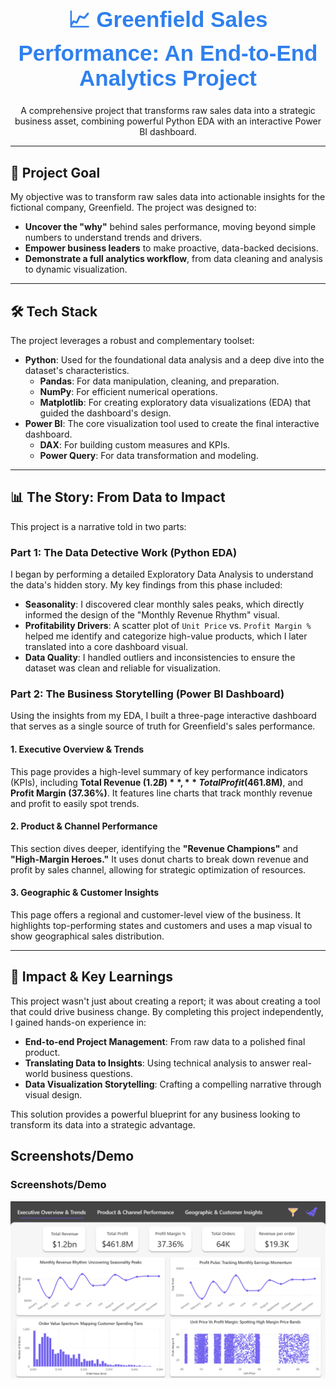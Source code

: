 <h1 align="center" style="color: #2F80ED; font-size: 2.5em; font-family: 'Arial', sans-serif;">
  📈 Greenfield Sales Performance: An End-to-End Analytics Project
</h1>

<p align="center">
  A comprehensive project that transforms raw sales data into a strategic business asset, combining powerful Python EDA with an interactive Power BI dashboard.
</p>

---

## 🎯 Project Goal

My objective was to transform raw sales data into actionable insights for the fictional company, Greenfield. The project was designed to:

* **Uncover the "why"** behind sales performance, moving beyond simple numbers to understand trends and drivers.
* **Empower business leaders** to make proactive, data-backed decisions.
* **Demonstrate a full analytics workflow**, from data cleaning and analysis to dynamic visualization.

---

## 🛠 Tech Stack

The project leverages a robust and complementary toolset:

* **Python**: Used for the foundational data analysis and a deep dive into the dataset's characteristics.
    * **Pandas**: For data manipulation, cleaning, and preparation.
    * **NumPy**: For efficient numerical operations.
    * **Matplotlib**: For creating exploratory data visualizations (EDA) that guided the dashboard's design.
* **Power BI**: The core visualization tool used to create the final interactive dashboard.
    * **DAX**: For building custom measures and KPIs.
    * **Power Query**: For data transformation and modeling.

---

## 📊 The Story: From Data to Impact

This project is a narrative told in two parts:

### Part 1: The Data Detective Work (Python EDA)

I began by performing a detailed Exploratory Data Analysis to understand the data's hidden story. My key findings from this phase included:

* **Seasonality**: I discovered clear monthly sales peaks, which directly informed the design of the "Monthly Revenue Rhythm" visual.
* **Profitability Drivers**: A scatter plot of `Unit Price` vs. `Profit Margin %` helped me identify and categorize high-value products, which I later translated into a core dashboard visual.
* **Data Quality**: I handled outliers and inconsistencies to ensure the dataset was clean and reliable for visualization.

### Part 2: The Business Storytelling (Power BI Dashboard)

Using the insights from my EDA, I built a three-page interactive dashboard that serves as a single source of truth for Greenfield's sales performance.

#### 1. Executive Overview & Trends

This page provides a high-level summary of key performance indicators (KPIs), including **Total Revenue ($1.2B)**, **Total Profit ($461.8M)**, and **Profit Margin (37.36%)**. It features line charts that track monthly revenue and profit to easily spot trends.

#### 2. Product & Channel Performance

This section dives deeper, identifying the **"Revenue Champions"** and **"High-Margin Heroes."** It uses donut charts to break down revenue and profit by sales channel, allowing for strategic optimization of resources.

#### 3. Geographic & Customer Insights

This page offers a regional and customer-level view of the business. It highlights top-performing states and customers and uses a map visual to show geographical sales distribution.

---

## 🚀 Impact & Key Learnings

This project wasn't just about creating a report; it was about creating a tool that could drive business change. By completing this project independently, I gained hands-on experience in:

* **End-to-end Project Management**: From raw data to a polished final product.
* **Translating Data to Insights**: Using technical analysis to answer real-world business questions.
* **Data Visualization Storytelling**: Crafting a compelling narrative through visual design.

This solution provides a powerful blueprint for any business looking to transform its data into a strategic advantage.


## Screenshots/Demo
### Screenshots/Demo

![Greenfield Sales Report Preview](https://github.com/itzVidit/Greenfield_Sales_Report/blob/main/Overview.png)
